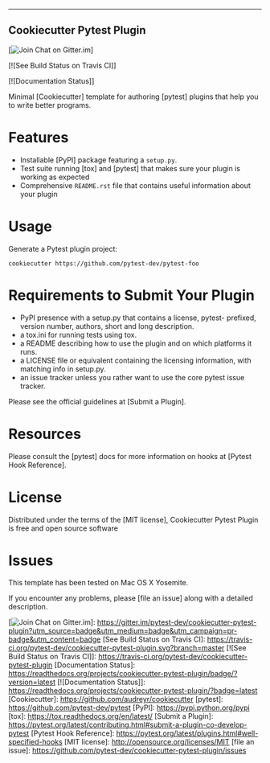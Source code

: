 ----------------------------
Cookiecutter Pytest Plugin
----------------------------

[![Join Chat on Gitter.im]]

[![See Build Status on Travis CI]]

[![Documentation Status]]

Minimal [Cookiecutter] template for authoring [pytest] plugins that help
you to write better programs.

Features
========

-   Installable [PyPI] package featuring a `setup.py`.
-   Test suite running [tox] and [pytest] that makes sure your plugin is
    working as expected
-   Comprehensive `README.rst` file that contains useful information
    about your plugin

Usage
=====

Generate a Pytest plugin project:

    cookiecutter https://github.com/pytest-dev/pytest-foo

Requirements to Submit Your Plugin
==================================

-   PyPI presence with a setup.py that contains a license, pytest-
    prefixed, version number, authors, short and long description.
-   a tox.ini for running tests using tox.
-   a README describing how to use the plugin and on which platforms
    it runs.
-   a LICENSE file or equivalent containing the licensing information,
    with matching info in setup.py.
-   an issue tracker unless you rather want to use the core pytest
    issue tracker.

Please see the official guidelines at [Submit a Plugin].

Resources
=========

Please consult the [pytest] docs for more information on hooks at
[Pytest Hook Reference].

License
=======

Distributed under the terms of the [MIT license], Cookiecutter Pytest
Plugin is free and open source software

Issues
======

This template has been tested on Mac OS X Yosemite.

If you encounter any problems, please [file an issue] along with a
detailed description.

  [Join Chat on Gitter.im]: https://badges.gitter.im/Join%20Chat.svg
  [![Join Chat on Gitter.im]]: https://gitter.im/pytest-dev/cookiecutter-pytest-plugin?utm_source=badge&utm_medium=badge&utm_campaign=pr-badge&utm_content=badge
  [See Build Status on Travis CI]: https://travis-ci.org/pytest-dev/cookiecutter-pytest-plugin.svg?branch=master
  [![See Build Status on Travis CI]]: https://travis-ci.org/pytest-dev/cookiecutter-pytest-plugin
  [Documentation Status]: https://readthedocs.org/projects/cookiecutter-pytest-plugin/badge/?version=latest
  [![Documentation Status]]: https://readthedocs.org/projects/cookiecutter-pytest-plugin/?badge=latest
  [Cookiecutter]: https://github.com/audreyr/cookiecutter
  [pytest]: https://github.com/pytest-dev/pytest
  [PyPI]: https://pypi.python.org/pypi
  [tox]: https://tox.readthedocs.org/en/latest/
  [Submit a Plugin]: https://pytest.org/latest/contributing.html#submit-a-plugin-co-develop-pytest
  [Pytest Hook Reference]: https://pytest.org/latest/plugins.html#well-specified-hooks
  [MIT license]: http://opensource.org/licenses/MIT
  [file an issue]: https://github.com/pytest-dev/cookiecutter-pytest-plugin/issues
